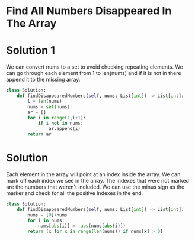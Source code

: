 # Find All Numbers Disappeared In The Array
# Solution 1
We can convert nums to a set to avoid checking repeating elements. We can go through each element from 1 to len(nums) and if it is not in there append it to the missing array.
```python
class Solution:
    def findDisappearedNumbers(self, nums: List[int]) -> List[int]:
        l = len(nums)
        nums = set(nums)
        ar = []
        for i in range(1,l+1):
            if i not in nums:
                ar.append(i)
        return ar
```
# Solution
Each element in the array will point at an index inside the array. We can mark off each index we see in the array. The indexes that were not marked are the numbers that weren't included. We can use the minus sign as the marker and check for all the positive indexes in the end.
```python
class Solution:
    def findDisappearedNumbers(self, nums: List[int]) -> List[int]:
        nums = [0]+nums
        for i in nums:
            nums[abs(i)] = -abs(nums[abs(i)])
        return [x for x in range(len(nums)) if nums[x] > 0]
```
